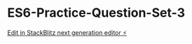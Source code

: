 # ES6-Practice-Question-Set-3

[Edit in StackBlitz next generation editor ⚡️](https://stackblitz.com/~/github.com/shivamlife/ES6-Practice-Question-Set-3)